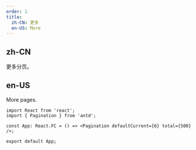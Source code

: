 ```yaml
---
order: 1
title:
  zh-CN: 更多
  en-US: More
---
```


## zh-CN

更多分页。

## en-US

More pages.

```tsx
import React from 'react';
import { Pagination } from 'antd';

const App: React.FC = () => <Pagination defaultCurrent={6} total={500} />;

export default App;
```
